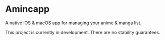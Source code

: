 #  Amincapp
A native iOS & macOS app for managing your anime & manga list.

This project is currently in development. There are no stability guarantees.
